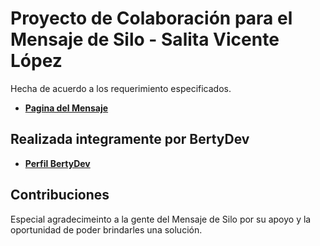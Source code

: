 # Proyecto de Colaboración para el Mensaje de Silo - Salita Vicente López 


Hecha de acuerdo a los requerimiento especificados.

- **[Pagina del Mensaje](https://mensajedesilo.net.ar/)**

## Realizada integramente por BertyDev

- **[Perfil BertyDev](https://www.linkedin.com/in/bertydev/)**

## Contribuciones

Especial agradecimeinto a la gente del Mensaje de Silo por su apoyo y la oportunidad de poder brindarles una solución.
